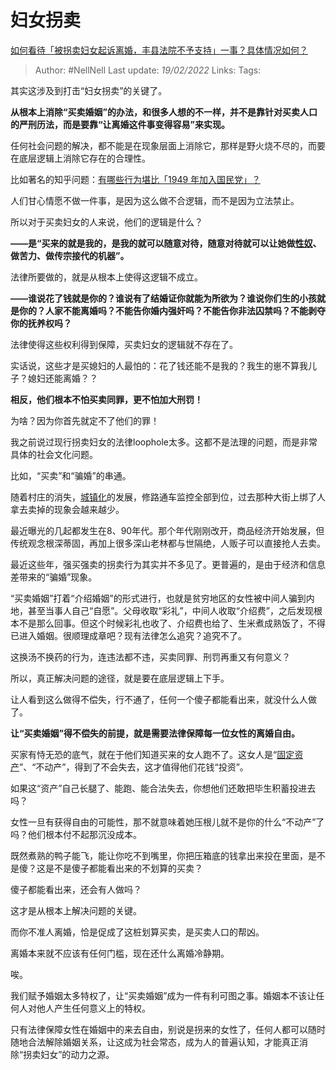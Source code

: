 # 妇女拐卖
[如何看待「被拐卖妇女起诉离婚，丰县法院不予支持」一事？具体情况如何？](https://www.zhihu.com/question/516840740/answer/2353036928)

> Author: #NellNell
Last update: *19/02/2022*
Links:
Tags:

其实这涉及到打击“妇女拐卖”的关键了。

**从根本上消除“买卖婚姻”的办法，和很多人想的不一样，并不是靠针对买卖人口的严刑历法，而是要靠“让离婚这件事变得容易”来实现。**

任何社会问题的解决，都不能是在现象层面上消除它，那样是野火烧不尽的，而要在底层逻辑上消除它存在的合理性。

比如著名的知乎问题：[有哪些行为堪比「1949 年加入国民党」？](https://www.zhihu.com/question/265048690)

人们甘心情愿不做一件事，是因为这么做不合逻辑，而不是因为立法禁止。

所以对于买卖妇女的人来说，他们的逻辑是什么？

**——是“买来的就是我的，是我的就可以随意对待，随意对待就可以让她做[性奴](https://www.zhihu.com/search?q=%E6%80%A7%E5%A5%B4&search_source=Entity&hybrid_search_source=Entity&hybrid_search_extra=%7B%22sourceType%22%3A%22answer%22%2C%22sourceId%22%3A2353036928%7D)、做苦力、做传宗接代的机器”。**

法律所要做的，就是从根本上使得这逻辑不成立。

**——谁说花了钱就是你的？谁说有了结婚证你就能为所欲为？谁说你们生的小孩就是你的？人家不能离婚吗？不能告你婚内强奸吗？不能告你非法囚禁吗？不能剥夺你的抚养权吗？**

法律使得这些权利得到保障，买卖妇女的逻辑就不存在了。

实话说，这些才是买媳妇的人最怕的：花了钱还能不是我的？我生的崽不算我儿子？媳妇还能离婚？？

**相反，他们根本不怕买卖同罪，更不怕加大刑罚！**

为啥？因为你首先就定不了他们的罪！

我之前说过现行拐卖妇女的法律loophole太多。这都不是法理的问题，而是非常具体的社会文化问题。

比如，“买卖”和“骗婚”的串通。

随着村庄的消失，[城镇化](https://www.zhihu.com/search?q=%E5%9F%8E%E9%95%87%E5%8C%96&search_source=Entity&hybrid_search_source=Entity&hybrid_search_extra=%7B%22sourceType%22%3A%22answer%22%2C%22sourceId%22%3A2353036928%7D)的发展，修路通车监控全部到位，过去那种大街上绑了人拿去卖掉的现象会越来越少。

最近曝光的几起都发生在8、90年代。那个年代刚刚改开，商品经济开始发展，但传统观念根深蒂固，再加上很多深山老林都与世隔绝，人贩子可以直接抢人去卖。

最近这些年，强买强卖的拐卖行为其实并不多见了。更普遍的，是由于经济和信息差带来的“骗婚”现象。

“买卖婚姻”打着“介绍婚姻”的形式进行，也就是贫穷地区的女性被中间人骗到内地，甚至当事人自己“自愿”。父母收取“彩礼”，中间人收取“介绍费”，之后发现根本不是那么回事。但这个时候彩礼也收了、介绍费也给了、生米煮成熟饭了，不得已进入婚姻。很顺理成章吧？现有法律怎么追究？追究不了。

这换汤不换药的行为，连违法都不违，买卖同罪、刑罚再重又有何意义？

所以，真正解决问题的途径，就是要在底层逻辑上下手。

让人看到这么做得不偿失，行不通了，任何一个傻子都能看出来，就没什么人做了。

**让“买卖婚姻”得不偿失的前提，就是需要法律保障每一位女性的离婚自由。**

买家有恃无恐的底气，就在于他们知道买来的女人跑不了。这女人是“[固定资产](https://www.zhihu.com/search?q=%E5%9B%BA%E5%AE%9A%E8%B5%84%E4%BA%A7&search_source=Entity&hybrid_search_source=Entity&hybrid_search_extra=%7B%22sourceType%22%3A%22answer%22%2C%22sourceId%22%3A2353036928%7D)”、“不动产”，得到了不会失去，这才值得他们花钱“投资”。

如果这“资产”自己长腿了、能跑、能合法失去，你想他们还敢把毕生积蓄投进去吗？

女性一旦有获得自由的可能性，那不就意味着她压根儿就不是你的什么“不动产”了吗？他们根本付不起那沉没成本。

既然煮熟的鸭子能飞，能让你吃不到嘴里，你把压箱底的钱拿出来投在里面，是不是傻？这是不是傻子都能看出来的不划算的买卖？

傻子都能看出来，还会有人做吗？

这才是从根本上解决问题的关键。

而你不准人离婚，恰是促成了这桩划算买卖，是买卖人口的帮凶。

离婚本来就不应该有任何门槛，现在还什么离婚冷静期。

唉。

我们赋予婚姻太多特权了，让“买卖婚姻”成为一件有利可图之事。婚姻本不该让任何人对他人产生任何意义上的特权。

只有法律保障女性在婚姻中的来去自由，别说是拐来的女性了，任何人都可以随时随地合法解除婚姻关系，让这成为社会常态，成为人的普遍认知，才能真正消除“拐卖妇女”的动力之源。

